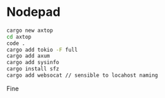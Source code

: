 # Nodepad

```bash
cargo new axtop
cd axtop
code .
cargo add tokio -F full
cargo add axum
cargo add sysinfo 
cargo install sfz
cargo add websocat // sensible to locahost naming
```

Fine
